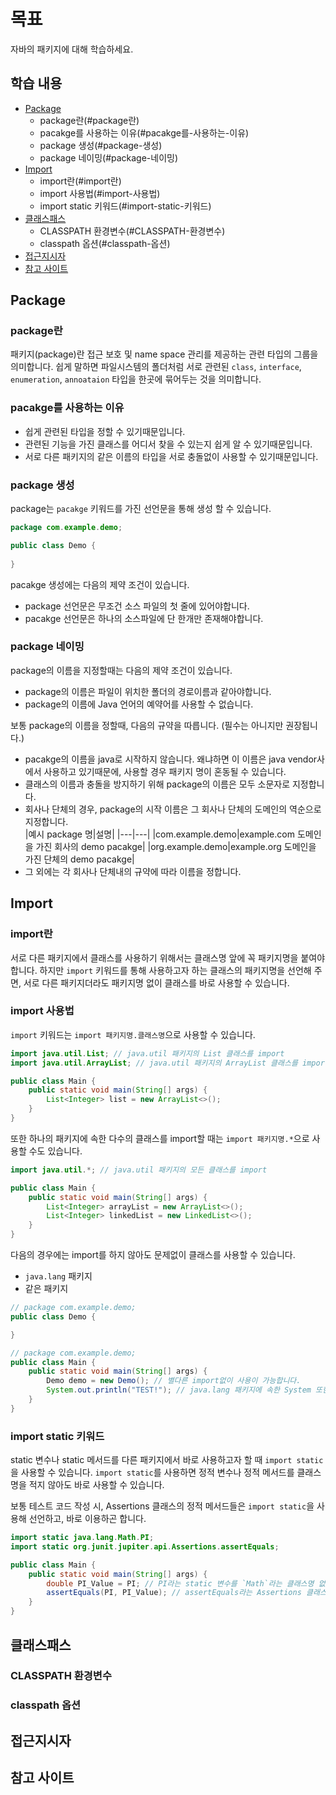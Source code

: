 # 목표
자바의 패키지에 대해 학습하세요.

## 학습 내용
* [Package](#Package)
  * package란(#package란)
  * pacakge를 사용하는 이유(#pacakge를-사용하는-이유)
  * package 생성(#package-생성)
  * package 네이밍(#package-네이밍)
* [Import](#Import)
  * import란(#import란)
  * import 사용법(#import-사용법)
  * import static 키워드(#import-static-키워드)
* [클래스패스](#클래스패스)
  * CLASSPATH 환경변수(#CLASSPATH-환경변수)
  * classpath 옵션(#classpath-옵션)
* [접근지시자](#접근지시자)
* [참고 사이트](#참고-사이트)

## Package

### package란
패키지(package)란 접근 보호 및 name space 관리를 제공하는 관련 타입의 그룹을 의미합니다. 쉽게 말하면 파일시스템의 폴더처럼 서로 관련된 `class`, `interface`, `enumeration`, `annoataion` 타입을 한곳에 묶어두는 것을 의미합니다.

### pacakge를 사용하는 이유
- 쉽게 관련된 타입을 정할 수 있기때문입니다.
- 관련된 기능을 가진 클래스를 어디서 찾을 수 있는지 쉽게 알 수 있기때문입니다.
- 서로 다른 패키지의 같은 이름의 타입을 서로 충돌없이 사용할 수 있기때문입니다.

### package 생성
package는 `pacakge` 키워드를 가진 선언문을 통해 생성 할 수 있습니다.

```java
package com.example.demo;

public class Demo {
    
}
```

pacakge 생성에는 다음의 제약 조건이 있습니다.
- package 선언문은 무조건 소스 파일의 첫 줄에 있어야합니다.
- pacakge 선언문은 하나의 소스파일에 단 한개만 존재해야합니다.

### package 네이밍
package의 이름을 지정할때는 다음의 제약 조건이 있습니다.
- package의 이름은 파일이 위치한 폴더의 경로이름과 같아야합니다.
- package의 이름에 Java 언어의 예약어를 사용할 수 없습니다.

보통 package의 이름을 정할때, 다음의 규약을 따릅니다. (필수는 아니지만 권장됩니다.)
- pacakge의 이름을 java로 시작하지 않습니다. 왜냐하면 이 이름은 java vendor사에서 사용하고 있기때문에, 사용할 경우 패키지 명이 혼동될 수 있습니다.
- 클래스의 이름과 충돌을 방지하기 위해 package의 이름은 모두 소문자로 지정합니다.
- 회사나 단체의 경우, package의 시작 이름은 그 회사나 단체의 도메인의 역순으로 지정합니다.  
    |예시 package 명|설명|
    |---|---|
    |com.example.demo|example.com 도메인을 가진 회사의 demo pacakge|
    |org.example.demo|example.org 도메인을 가진 단체의 demo pacakge|
- 그 외에는 각 회사나 단체내의 규약에 따라 이름을 정합니다.

## Import

### import란
서로 다른 패키지에서 클래스를 사용하기 위해서는 클래스명 앞에 꼭 패키지명을 붙여야 합니다. 하지만 `import` 키워드를 통해 사용하고자 하는 클래스의 패키지명을 선언해 주면, 서로 다른 패키지더라도 패키지명 없이 클래스를 바로 사용할 수 있습니다. 

### import 사용법
`import` 키워드는 `import 패키지명.클래스명`으로 사용할 수 있습니다.

```java
import java.util.List; // java.util 패키지의 List 클래스를 import
import java.util.ArrayList; // java.util 패키지의 ArrayList 클래스를 import

public class Main {
    public static void main(String[] args) {
        List<Integer> list = new ArrayList<>();
    }
}
```

또한 하나의 패키지에 속한 다수의 클래스를 import할 때는 `import 패키지명.*`으로 사용할 수도 있습니다.

```java
import java.util.*; // java.util 패키지의 모든 클래스를 import

public class Main {
    public static void main(String[] args) {
        List<Integer> arrayList = new ArrayList<>();
        List<Integer> linkedList = new LinkedList<>();
    }
}
```

다음의 경우에는 import를 하지 않아도 문제없이 클래스를 사용할 수 있습니다.
- `java.lang` 패키지
- 같은 패키지

```java
// package com.example.demo;
public class Demo {

}

// package com.example.demo;
public class Main {
    public static void main(String[] args) {
        Demo demo = new Demo(); // 별다른 import없이 사용이 가능합니다.
        System.out.println("TEST!"); // java.lang 패키지에 속한 System 또한 별다른 import 없이 사용이 가능합니다.
    }
}

```

### import static 키워드
static 변수나 static 메서드를 다른 패키지에서 바로 사용하고자 할 때 `import static`을 사용할 수 있습니다. `import static`를 사용하면 정적 변수나 정적 메서드를 클래스명을 적지 않아도 바로 사용할 수 있습니다.

보통 테스트 코드 작성 시, Assertions 클래스의 정적 메서드들은 `import static`을 사용해 선언하고, 바로 이용하곤 합니다.

```java
import static java.lang.Math.PI;
import static org.junit.jupiter.api.Assertions.assertEquals;

public class Main {
    public static void main(String[] args) {
        double PI_Value = PI; // PI라는 static 변수를 `Math`라는 클래스명 없이 바로 사용할 수 있습니다.
        assertEquals(PI, PI_Value); // assertEquals라는 Assertions 클래스의 static 메서드를 바로 사용할 수 있습니다.
    }
}
```

## 클래스패스

### CLASSPATH 환경변수

### classpath 옵션

## 접근지시자

###

## 참고 사이트
